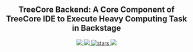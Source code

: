 <p align="center">
    <!-- <img width="200px" src="./.images/tree_core_logo.svg" align="center" alt="Tree Core CPU" /> -->
    <h2 align="center">TreeCore Backend: A Core Component of TreeCore IDE to Execute Heavy Computing Task in Backstage</h2>
</p>
<p align="center">
   <a href="https://github.com/microdynamics-cpu/tree-core-backend/actions">
    <img src="https://img.shields.io/github/workflow/status/microdynamics-cpu/tree-core-backend/unit-test/main?label=unit-test&logo=github&style=flat-square">
    </a>
    <a href="./LICENSE">
      <img src="https://img.shields.io/github/license/microdynamics-cpu/tree-core-backend?color=brightgreen&logo=github&style=flat-square">
    </a>
    <a href="https://github.com/microdynamics-cpu/tree-core-backend">
      <img alt="stars" src="https://img.shields.io/github/stars/microdynamics-cpu/tree-core-backend?color=blue&style=flat-square" />
    </a>
    <!-- <a href="https://github.com/microdynamics-cpu/tree-core-backend">
      <img src="https://img.shields.io/badge/total%20lines-7k-red?style=flat-square">
    </a>
    <a href="https://github.com/OSCPU">
      <img src="https://img.shields.io/badge/sim%20framework-verilator%20NEMU%20difftest-red?style=flat-square">
  </a> -->
    <a href="./CONTRIBUTING.md">
      <img src="https://img.shields.io/badge/contribution-welcome-brightgreen?style=flat-square">
    </a>
</p>